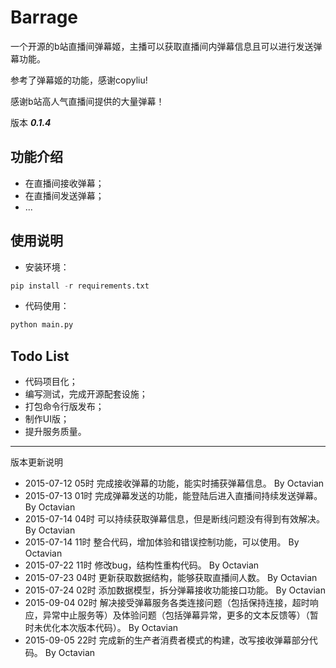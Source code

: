 # Barrage

一个开源的b站直播间弹幕姬，主播可以获取直播间内弹幕信息且可以进行发送弹幕功能。

参考了弹幕姬的功能，感谢copyliu!

感谢b站高人气直播间提供的大量弹幕！

版本 ***0.1.4***

## 功能介绍

+ 在直播间接收弹幕；
+ 在直播间发送弹幕；
+ ...

## 使用说明

+ 安装环境：

```python
pip install -r requirements.txt
```

+ 代码使用：

```python
python main.py
```


## Todo List

+ 代码项目化；
+ 编写测试，完成开源配套设施；
+ 打包命令行版发布；
+ 制作UI版；
+ 提升服务质量。

***

版本更新说明

+ 2015-07-12 05时  完成接收弹幕的功能，能实时捕获弹幕信息。 By Octavian
+ 2015-07-13 01时  完成弹幕发送的功能，能登陆后进入直播间持续发送弹幕。 By Octavian
+ 2015-07-14 04时  可以持续获取弹幕信息，但是断线问题没有得到有效解决。 By Octavian
+ 2015-07-14 11时  整合代码，增加体验和错误控制功能，可以使用。 By Octavian
+ 2015-07-22 11时  修改bug，结构性重构代码。 By Octavian
+ 2015-07-23 04时  更新获取数据结构，能够获取直播间人数。 By Octavian
+ 2015-07-24 02时  添加数据模型，拆分弹幕接收功能接口功能。 By Octavian
+ 2015-09-04 02时  解决接受弹幕服务各类连接问题（包括保持连接，超时响应，异常中止服务等）及体验问题（包括弹幕异常，更多的文本反馈等）（暂时未优化本次版本代码）。 By Octavian
+ 2015-09-05 22时  完成新的生产者消费者模式的构建，改写接收弹幕部分代码。 By Octavian
